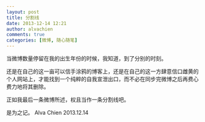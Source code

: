 ```yaml
---
layout: post
title: 分割线
date: 2013-12-14 12:21
author: alvachien
comments: true
categories: [微博, 随心随笔]
---
```

当微博数量停留在我的出生年份的时候，我知道，到了分别的时刻。

还是在自己的这一亩可以信手涂鸦的博客上，还是在自己的这一方肆意信口雌黄的个人网站上，才能找到一个纯粹的自我宣泄出口，而不必在同步完微博之后再费心费力地将其删除。

正如我最后一条微博所述，权且当作一条分割线吧。

是为之记。
Alva Chien
2013.12.14
